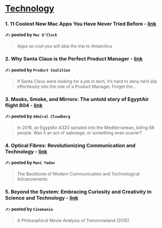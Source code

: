 
<h1><a href=https://medium.com/tag/technology/recommended target="_blank" rel="noopener noreferrer">Technology</a></h1>
<h3>1. 11 Coolest New Mac Apps You Have Never Tried Before - <a href="https://medium.com/macoclock/11-coolest-new-mac-apps-you-have-never-tried-before-74e491774d91" target="_blank" rel="noopener noreferrer">link</a></h3>

✍️ **posted by `Mac O’Clock`**

<blockquote>Apps so cool you will skip the trip to Antarctica</blockquote>

<h3>2. Why Santa Claus is the Perfect Product Manager - <a href="https://medium.com/managing-digital-products/why-santa-claus-is-the-perfect-product-manager-3e42f6b4ec4b" target="_blank" rel="noopener noreferrer">link</a></h3>

✍️ **posted by `Product Coalition`**

<blockquote>If Santa Claus were looking for a job in tech, it’s hard to deny he’d slip effortlessly into the role of a Product Manager. Forget the…</blockquote>

<h3>3. Masks, Smoke, and Mirrors: The untold story of EgyptAir flight 804 - <a href="https://medium.com/@admiralcloudberg/masks-smoke-and-mirrors-the-untold-story-of-egyptair-flight-804-42c788fcac2d" target="_blank" rel="noopener noreferrer">link</a></h3>

✍️ **posted by `Admiral Cloudberg`**

<blockquote>In 2016, an EgyptAir A320 spiraled into the Mediterranean, killing 66 people. Was it an act of sabotage, or something even scarier?</blockquote>

<h3>4. Optical Fibres: Revolutionizing Communication and Technology - <a href="https://medium.com/@Yadav22G/optical-fibres-revolutionizing-communication-and-technology-79ad9b36daf3" target="_blank" rel="noopener noreferrer">link</a></h3>

✍️ **posted by `Mani Yadav`**

<blockquote>The Backbone of Modern Communication and Technological Advancements</blockquote>

<h3>5. Beyond the System: Embracing Curiosity and Creativity in Science and Technology - <a href="https://medium.com/cinemania/beyond-the-system-embracing-curiosity-and-creativity-in-science-and-technology-44c90ad1d02a" target="_blank" rel="noopener noreferrer">link</a></h3>

✍️ **posted by `Cinemania`**

<blockquote>A Philosophical Movie Analysis of Tomorrowland (2015)</blockquote>

